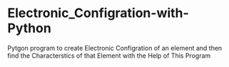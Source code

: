# Electronic_Configration-with-Python
Pytgon program to create Electronic Configration of an element and then find the Characterstics of that Element with the Help of This Program
